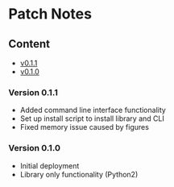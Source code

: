 # Patch Notes

## Content
* [v0.1.1](#v011)
* [v0.1.0](#v010)

### Version 0.1.1 <a name=v011></a>
* Added command line interface functionality
* Set up install script to install library and CLI
* Fixed memory issue caused by figures

### Version 0.1.0 <a name=v010></a>
* Initial deployment
* Library only functionality (Python2)
